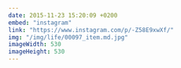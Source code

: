 ```yaml
---
date: 2015-11-23 15:20:09 +0200
embed: "instagram"
link: "https://www.instagram.com/p/-Z58E9xwXf/"
img: "/img/life/00097_item.md.jpg"
imageWidth: 530
imageHeight: 530
---
```


